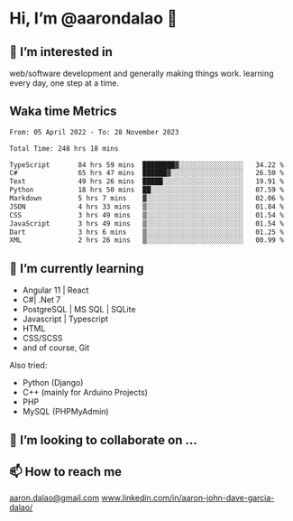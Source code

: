 # __Hi, I’m @aarondalao__ 👋 
## 👀 I’m interested in 
web/software development and generally making things work.
learning every day, one step at a time. 

## Waka time Metrics
<!--START_SECTION:waka-->

```txt
From: 05 April 2022 - To: 28 November 2023

Total Time: 248 hrs 18 mins

TypeScript       84 hrs 59 mins  ████████▓░░░░░░░░░░░░░░░░   34.22 %
C#               65 hrs 47 mins  ██████▓░░░░░░░░░░░░░░░░░░   26.50 %
Text             49 hrs 26 mins  █████░░░░░░░░░░░░░░░░░░░░   19.91 %
Python           18 hrs 50 mins  ██░░░░░░░░░░░░░░░░░░░░░░░   07.59 %
Markdown         5 hrs 7 mins    ▓░░░░░░░░░░░░░░░░░░░░░░░░   02.06 %
JSON             4 hrs 33 mins   ▒░░░░░░░░░░░░░░░░░░░░░░░░   01.84 %
CSS              3 hrs 49 mins   ▒░░░░░░░░░░░░░░░░░░░░░░░░   01.54 %
JavaScript       3 hrs 49 mins   ▒░░░░░░░░░░░░░░░░░░░░░░░░   01.54 %
Dart             3 hrs 6 mins    ▒░░░░░░░░░░░░░░░░░░░░░░░░   01.25 %
XML              2 hrs 26 mins   ▒░░░░░░░░░░░░░░░░░░░░░░░░   00.99 %
```

<!--END_SECTION:waka-->

## 🌱 I’m currently learning 

- Angular 11 | React 
- C#| .Net 7
- PostgreSQL | MS SQL | SQLite
- Javascript | Typescript
- HTML 
- CSS/SCSS
- and of course, Git 


Also tried:
- Python (Django)
- C++ (mainly for Arduino Projects)
- PHP
- MySQL (PHPMyAdmin)


## 💞️ I’m looking to collaborate on ...

## 📫 How to reach me 
aaron.dalao@gmail.com
www.linkedin.com/in/aaron-john-dave-garcia-dalao/

<!---
aarondalao/aarondalao is a ✨ special ✨ repository because its `README.md` (this file) appears on your GitHub profile.
You can click the Preview link to take a look at your changes.
--->

